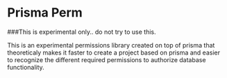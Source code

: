 # Prisma Perm

###This is experimental only.. do not try to use this.


This is an experimental permissions library created on top of prisma that theoreticaly makes it faster to create a project based on prisma and easier to recognize the different required permissions to authorize database functionality.